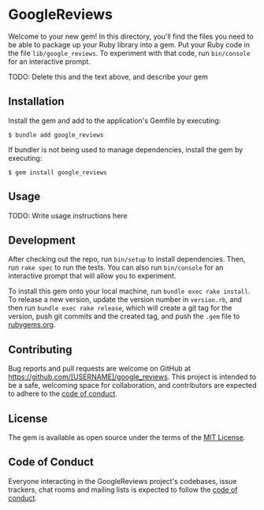 # GoogleReviews

Welcome to your new gem! In this directory, you'll find the files you need to be able to package up your Ruby library into a gem. Put your Ruby code in the file `lib/google_reviews`. To experiment with that code, run `bin/console` for an interactive prompt.

TODO: Delete this and the text above, and describe your gem

## Installation

Install the gem and add to the application's Gemfile by executing:

    $ bundle add google_reviews

If bundler is not being used to manage dependencies, install the gem by executing:

    $ gem install google_reviews

## Usage

TODO: Write usage instructions here

## Development

After checking out the repo, run `bin/setup` to install dependencies. Then, run `rake spec` to run the tests. You can also run `bin/console` for an interactive prompt that will allow you to experiment.

To install this gem onto your local machine, run `bundle exec rake install`. To release a new version, update the version number in `version.rb`, and then run `bundle exec rake release`, which will create a git tag for the version, push git commits and the created tag, and push the `.gem` file to [rubygems.org](https://rubygems.org).

## Contributing

Bug reports and pull requests are welcome on GitHub at https://github.com/[USERNAME]/google_reviews. This project is intended to be a safe, welcoming space for collaboration, and contributors are expected to adhere to the [code of conduct](https://github.com/[USERNAME]/google_reviews/blob/master/CODE_OF_CONDUCT.md).

## License

The gem is available as open source under the terms of the [MIT License](https://opensource.org/licenses/MIT).

## Code of Conduct

Everyone interacting in the GoogleReviews project's codebases, issue trackers, chat rooms and mailing lists is expected to follow the [code of conduct](https://github.com/[USERNAME]/google_reviews/blob/master/CODE_OF_CONDUCT.md).
